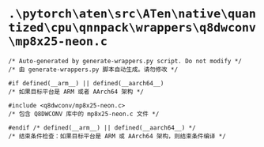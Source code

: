 # `.\pytorch\aten\src\ATen\native\quantized\cpu\qnnpack\wrappers\q8dwconv\mp8x25-neon.c`

```
/* Auto-generated by generate-wrappers.py script. Do not modify */
/* 由 generate-wrappers.py 脚本自动生成。请勿修改 */

#if defined(__arm__) || defined(__aarch64__)
/* 如果目标平台是 ARM 或者 AArch64 架构 */

#include <q8dwconv/mp8x25-neon.c>
/* 包含 Q8DWCONV 库中的 mp8x25-neon.c 文件 */

#endif /* defined(__arm__) || defined(__aarch64__) */
/* 结束条件检查：如果目标平台是 ARM 或 AArch64 架构，则结束条件编译 */
```